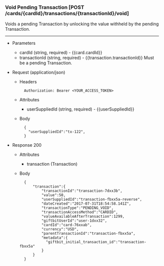### Void Pending Transaction [POST /cards/{cardId}/transactions/{transactionId}/void]
Voids a pending Transaction by unlocking the value withheld by the pending Transaction.

---
+ Parameters
    + cardId (string, required) - {{card.cardId}}
    + transactionId (string, required) - {{transaction.transactionId}} Must be a pending Transaction.

+ Request (application/json)
    + Headers
    
            Authorization: Bearer <YOUR_ACCESS_TOKEN>
            
    + Attributes
        + userSuppliedId (string, required) - {{userSuppliedId}} 
    
    + Body 
            
            {
              "userSuppliedId":"tx-122",
            }
    
+ Response 200
    + Attributes
        + transaction (Transaction)
        
    + Body

            {
                "transaction":{
                    "transactionId":"transaction-7dxx3b",
                    "value":50,
                    "userSuppliedId":"transaction-fbxx5a-reverse",
                    "dateCreated":"2017-07-31T18:54:58.141Z",
                    "transactionType":"PENDING_VOID",
                    "transactionAccessMethod":"CARDID",
                    "valueAvailableAfterTransaction":1299,
                    "giftbitUserId":"user-1dxx32",
                    "cardId":"card-76xxab",
                    "currency":"USD",
                    "parentTransactionId":"transaction-fbxx5a",
                    "metadata":{
                      "giftbit_initial_transaction_id":"transaction-fbxx5a"
                    }
                }
            }

